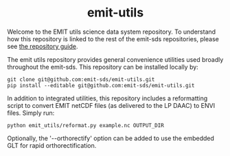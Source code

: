 <h1 align="center">emit-utils</h1>

Welcome to the EMIT utils science data system repository.  To understand how this repository is linked to the rest of the emit-sds repositories, please see [the repository guide](https://github.com/emit-sds/emit-main/wiki/Repository-Guide).

The emit utils repository provides general convenience utilities used broadly throughout the emit-sds.  This repository can be installed locally by:

```
git clone git@github.com:emit-sds/emit-utils.git
pip install --editable git@github.com:emit-sds/emit-utils.git
```

In addition to integrated utilities, this repository includes a reformatting script to convert EMIT netCDF files (as delivered to the LP DAAC) to ENVI files.  Simply run:

```
python emit_utils/reformat.py example.nc OUTPUT_DIR
```

Optionally, the '--orthorectify' option can be added to use the embedded GLT for rapid orthorectification.
